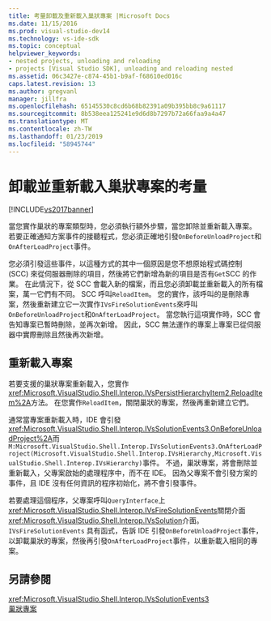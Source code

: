 ```yaml
---
title: 考量卸載及重新載入巢狀專案 |Microsoft Docs
ms.date: 11/15/2016
ms.prod: visual-studio-dev14
ms.technology: vs-ide-sdk
ms.topic: conceptual
helpviewer_keywords:
- nested projects, unloading and reloading
- projects [Visual Studio SDK], unloading and reloading nested
ms.assetid: 06c3427e-c874-45b1-b9af-f68610ed016c
caps.latest.revision: 13
ms.author: gregvanl
manager: jillfra
ms.openlocfilehash: 65145530c8cd6b68b82391a09b395bb8c9a61117
ms.sourcegitcommit: 8b538eea125241e9d6d8b7297b72a66faa9a4a47
ms.translationtype: MT
ms.contentlocale: zh-TW
ms.lasthandoff: 01/23/2019
ms.locfileid: "58945744"
---
```

# <a name="considerations-for-unloading-and-reloading-nested-projects"></a>卸載並重新載入巢狀專案的考量
[!INCLUDE[vs2017banner](../../includes/vs2017banner.md)]

當您實作巢狀的專案類型時，您必須執行額外步驟，當您卸除並重新載入專案。 若要正確通知方案事件的接聽程式，您必須正確地引發`OnBeforeUnloadProject`和`OnAfterLoadProject`事件。  
  
 您必須引發這些事件，以這種方式的其中一個原因是您不想原始程式碼控制 (SCC) 來從伺服器刪除的項目，然後將它們新增為新的項目是否有`Get`SCC 的作業。 在此情況下，從 SCC 會載入新的檔案，而且您必須卸載並重新載入的所有檔案，萬一它們有不同。 SCC 呼叫`ReloadItem`。 您的實作，該呼叫的是刪除專案，然後重新建立它一次實作`IVsFireSolutionEvents`來呼叫`OnBeforeUnloadProject`和`OnAfterLoadProject`。 當您執行這項實作時，SCC 會告知專案已暫時刪除，並再次新增。 因此，SCC 無法運作的專案上專案已從伺服器中實際刪除且然後再次新增。  
  
## <a name="reloading-projects"></a>重新載入專案  
 若要支援的巢狀專案重新載入，您實作<xref:Microsoft.VisualStudio.Shell.Interop.IVsPersistHierarchyItem2.ReloadItem%2A>方法。 在您實作`ReloadItem`，關閉巢狀的專案，然後再重新建立它們。  
  
 通常當專案重新載入時，IDE 會引發<xref:Microsoft.VisualStudio.Shell.Interop.IVsSolutionEvents3.OnBeforeUnloadProject%2A>而`M:Microsoft.VisualStudio.Shell.Interop.IVsSolutionEvents3.OnAfterLoadProject(Microsoft.VisualStudio.Shell.Interop.IVsHierarchy,Microsoft.VisualStudio.Shell.Interop.IVsHierarchy)`事件。 不過，巢狀專案，將會刪除並重新載入，父專案啟始的處理程序中，而不在 IDE。 因為父專案不會引發方案的事件，且 IDE 沒有任何資訊的程序初始化，將不會引發事件。  
  
 若要處理這個程序，父專案呼叫`QueryInterface`上<xref:Microsoft.VisualStudio.Shell.Interop.IVsFireSolutionEvents>關閉介面<xref:Microsoft.VisualStudio.Shell.Interop.IVsSolution>介面。 `IVsFireSolutionEvents` 具有函式，告訴 IDE 引發`OnBeforeUnloadProject`事件，以卸載巢狀的專案，然後再引發`OnAfterLoadProject`事件，以重新載入相同的專案。  
  
## <a name="see-also"></a>另請參閱  
 <xref:Microsoft.VisualStudio.Shell.Interop.IVsSolutionEvents3>   
 [巢狀專案](../../extensibility/internals/nesting-projects.md)
